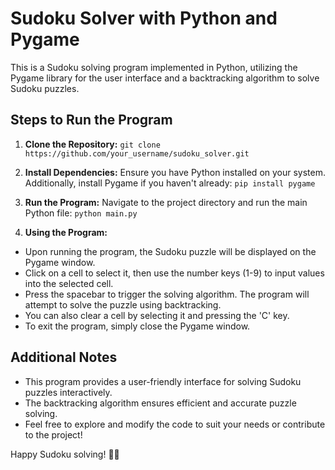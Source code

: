 # Sudoku Solver with Python and Pygame

This is a Sudoku solving program implemented in Python, utilizing the Pygame library for the user interface and a backtracking algorithm to solve Sudoku puzzles.

## Steps to Run the Program

1. **Clone the Repository:**
`git clone https://github.com/your_username/sudoku_solver.git`

2. **Install Dependencies:**
Ensure you have Python installed on your system. Additionally, install Pygame if you haven't already:
`pip install pygame`


3. **Run the Program:**
Navigate to the project directory and run the main Python file:
`python main.py`


4. **Using the Program:**
- Upon running the program, the Sudoku puzzle will be displayed on the Pygame window.
- Click on a cell to select it, then use the number keys (1-9) to input values into the selected cell.
- Press the spacebar to trigger the solving algorithm. The program will attempt to solve the puzzle using backtracking.
- You can also clear a cell by selecting it and pressing the 'C' key.
- To exit the program, simply close the Pygame window.

## Additional Notes

- This program provides a user-friendly interface for solving Sudoku puzzles interactively.
- The backtracking algorithm ensures efficient and accurate puzzle solving.
- Feel free to explore and modify the code to suit your needs or contribute to the project!

Happy Sudoku solving! 🧩✨
